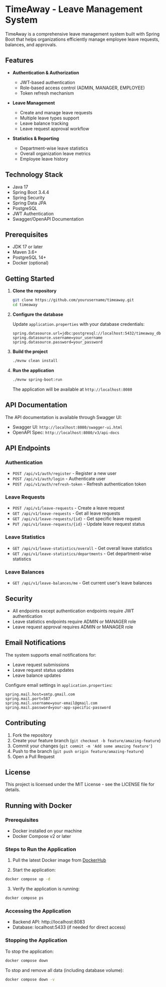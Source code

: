 # TimeAway - Leave Management System

TimeAway is a comprehensive leave management system built with Spring Boot that helps organizations efficiently manage employee leave requests, balances, and approvals.

## Features

- **Authentication & Authorization**
  - JWT-based authentication
  - Role-based access control (ADMIN, MANAGER, EMPLOYEE)
  - Token refresh mechanism

- **Leave Management**
  - Create and manage leave requests
  - Multiple leave types support
  - Leave balance tracking
  - Leave request approval workflow

- **Statistics & Reporting**
  - Department-wise leave statistics
  - Overall organization leave metrics
  - Employee leave history

## Technology Stack

- Java 17
- Spring Boot 3.4.4
- Spring Security
- Spring Data JPA
- PostgreSQL
- JWT Authentication
- Swagger/OpenAPI Documentation

## Prerequisites

- JDK 17 or later
- Maven 3.6+
- PostgreSQL 14+
- Docker (optional)

## Getting Started

1. **Clone the repository**
   ```bash
   git clone https://github.com/yourusername/timeaway.git
   cd timeaway
   ```

2. **Configure the database**
   
   Update `application.properties` with your database credentials:
   ```properties
   spring.datasource.url=jdbc:postgresql://localhost:5432/timeaway_db
   spring.datasource.username=your_username
   spring.datasource.password=your_password
   ```

3. **Build the project**
   ```bash
   ./mvnw clean install
   ```

4. **Run the application**
   ```bash
   ./mvnw spring-boot:run
   ```

   The application will be available at `http://localhost:8080`

## API Documentation

The API documentation is available through Swagger UI:
- Swagger UI: `http://localhost:8080/swagger-ui.html`
- OpenAPI Spec: `http://localhost:8080/v3/api-docs`

## API Endpoints

### Authentication
- `POST /api/v1/auth/register` - Register a new user
- `POST /api/v1/auth/login` - Authenticate user
- `POST /api/v1/auth/refresh-token` - Refresh authentication token

### Leave Requests
- `POST /api/v1/leave-requests` - Create a leave request
- `GET /api/v1/leave-requests` - Get all leave requests
- `GET /api/v1/leave-requests/{id}` - Get specific leave request
- `PUT /api/v1/leave-requests/{id}` - Update leave request status

### Leave Statistics
- `GET /api/v1/leave-statistics/overall` - Get overall leave statistics
- `GET /api/v1/leave-statistics/departments` - Get department-wise statistics

### Leave Balances
- `GET /api/v1/leave-balances/me` - Get current user's leave balances

## Security

- All endpoints except authentication endpoints require JWT authentication
- Leave statistics endpoints require ADMIN or MANAGER role
- Leave request approval requires ADMIN or MANAGER role

## Email Notifications

The system supports email notifications for:
- Leave request submissions
- Leave request status updates
- Leave balance updates

Configure email settings in `application.properties`:
```properties
spring.mail.host=smtp.gmail.com
spring.mail.port=587
spring.mail.username=your-email@gmail.com
spring.mail.password=your-app-specific-password
```

## Contributing

1. Fork the repository
2. Create your feature branch (`git checkout -b feature/amazing-feature`)
3. Commit your changes (`git commit -m 'Add some amazing feature'`)
4. Push to the branch (`git push origin feature/amazing-feature`)
5. Open a Pull Request

## License

This project is licensed under the MIT License - see the LICENSE file for details.

## Running with Docker

### Prerequisites
- Docker installed on your machine
- Docker Compose v2 or later

### Steps to Run the Application

1. Pull the latest Docker image from [DockerHub](https://hub.docker.com/r/eliemugenzi/timeaway-backend)

2. Start the application:
```bash
docker compose up -d
```

3. Verify the application is running:
```bash
docker compose ps
```

### Accessing the Application

- Backend API: http://localhost:8083
- Database: localhost:5433 (if needed for direct access)

### Stopping the Application

To stop the application:
```bash
docker compose down
```

To stop and remove all data (including database volume):
```bash
docker compose down -v
``` 